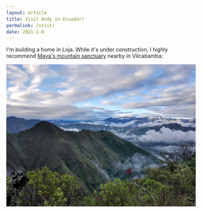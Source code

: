 ```yaml
---
layout: article
title: Visit Andy in Ecuador!
permalink: /visit/
date: 2021-1-8
---
```


I'm building a home in Loja. While it's under construction, I highly recommend [Maya's mountain sanctuary](https://www.airbnb.com/rooms/4141863) nearby in Vilcabamba:

[![](/img/enchantingwind.jpg#L)](https://enchantingwind.com)
